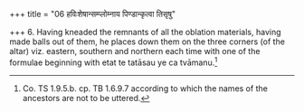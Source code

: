+++
title = "06 हविःशेषान्सम्प्लोम्नाय पिण्डान्कृत्वा तिसृषु"

+++
6. Having kneaded the remnants of all the oblation materials, having made balls out of them, he places down them on the three corners (of the altar) viz. eastern, southern and northern each time with one of the formulae beginning with etat te tatāsau ye ca tvāmanu.[^1]  


[^1]: Co. TS 1.9.5.b. cp. TB 1.6.9.7 according to which the names of the ancestors are not to be uttered.

